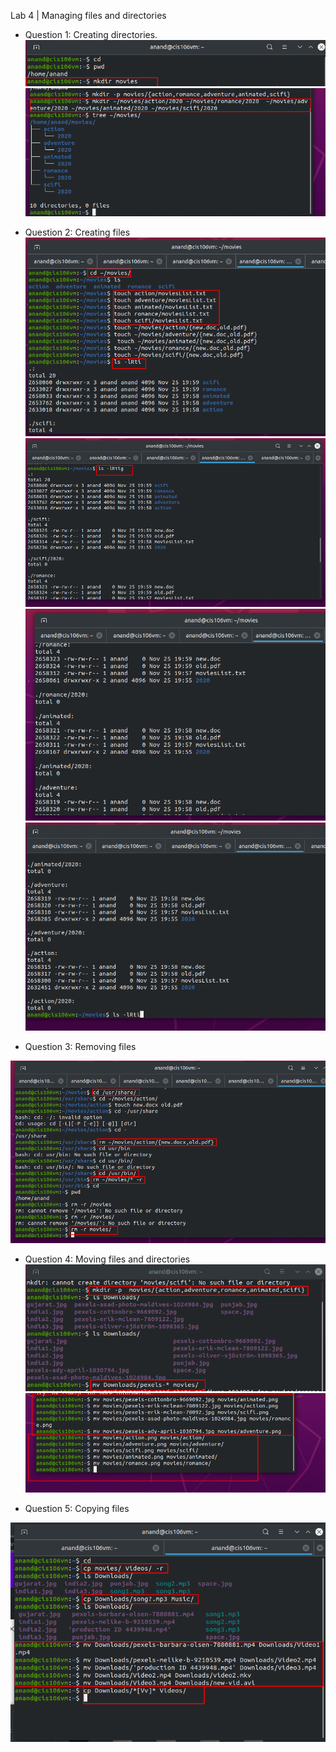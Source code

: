 Lab 4 | Managing files and directories


* Question 1: Creating directories.
![question1](../Images/lab4.3.q1.image1.png)
![Question1](../Images/lab4.3.q1.image2.png)

* Question 2: Creating files
![question2](../Images/lab4.3.q2.image1.png)
![question2](../Images/lab4.3.question2.image3.png)
![question2](../Images/lab4.3.q2.image4.png)
![question2](../Images/lab4.3.q2.image5.png)

* Question 3: Removing files

![question3](../Images/lab4.3.q3.image1.png)


* Question 4: Moving files and directories
![question4](../Images/lab4.3.q4.image1.png)
![question4](../Images/lab4.3.q4.image2.png)

* Question 5: Copying files

![question5](../Images/lab4.3.q5.image1.png)